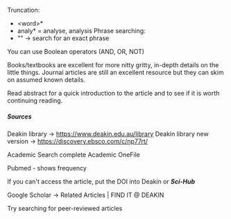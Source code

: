 Truncation:
- \<word>\*
- analy* = analyse, analysis
Phrase searching:
- "" -> search for an exact phrase

You can use Boolean operators (AND, OR, NOT)

Books/textbooks are excellent for more nitty gritty, in-depth details on the little things. Journal articles are still an excellent resource but they can skim on assumed known details.

Read abstract for a quick introduction to the article and to see if it is worth continuing reading.

##### Sources
Deakin library -> https://www.deakin.edu.au/library
Deakin library new version -> https://discovery.ebsco.com/c/np77rt/

Academic Search complete
Academic OneFile

Pubmed - shows frequency

If you can't access the article, put the DOI into Deakin or ***Sci-Hub*** 

Google Scholar -> Related Articles | FIND IT @ DEAKIN

Try searching for peer-reviewed articles